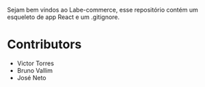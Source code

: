 Sejam bem vindos ao Labe-commerce, esse repositório contém um esqueleto de app React e um .gitignore.

# Contributors

- Victor Torres
- Bruno Vallim
- José Neto
